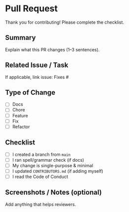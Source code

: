 # Pull Request

Thank you for contributing! Please complete the checklist.

## Summary

Explain what this PR changes (1–3 sentences).

## Related Issue / Task

If applicable, link issue: Fixes #<number>

## Type of Change

- [ ] Docs
- [ ] Chore
- [ ] Feature
- [ ] Fix
- [ ] Refactor

## Checklist

- [ ] I created a branch from `main`
- [ ] I ran spell/grammar check (if docs)
- [ ] My change is single-purpose & minimal
- [ ] I updated `CONTRIBUTORS.md` (if adding myself)
- [ ] I read the Code of Conduct

## Screenshots / Notes (optional)

Add anything that helps reviewers.
